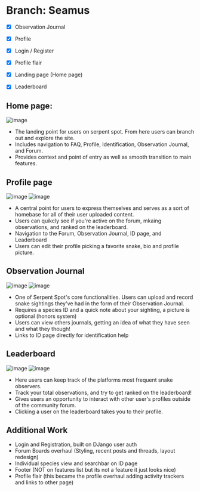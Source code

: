 # Branch: Seamus 
- [x] Observation Journal
- [x] Profile
- [x] Login / Register
- [x] Profile flair 
- [x] Landing page (Home page)
- [x] Leaderboard



## Home page:
![image](https://github.com/ReverendSafari/SerpentSpotProject/assets/63567335/13d975ad-dbbe-48c3-8d9e-14eec5ea5579)
- The landing point for users on serpent spot. From here users can branch out and explore the site.
- Includes navigation to FAQ, Profile, Identification, Observation Journal, and Forum.
- Provides context and point of entry as well as smooth transition to main features.

## Profile page 
![image](https://github.com/ReverendSafari/SerpentSpotProject/assets/63567335/b68a73aa-cef4-4126-a38c-dff034d23ff1)
![image](https://github.com/ReverendSafari/SerpentSpotProject/assets/63567335/eaef08fd-00cf-4a0f-805b-b1a3fd06d5a2)
- A central point for users to express themselves and serves as a sort of homebase for all of their user uploaded content.
- Users can quikcly see if you're active on the forum, mkaing observations, and ranked on the leaderboard. 
- Navigation to the Forum, Observation Journal, ID page, and Leaderboard 
- Users can edit their profile picking a favorite snake, bio and profile picture. 

## Observation Journal
![image](https://github.com/ReverendSafari/SerpentSpotProject/assets/63567335/28375000-330d-4b6d-95b3-cd5fd60e38af)
![image](https://github.com/ReverendSafari/SerpentSpotProject/assets/63567335/757e1d05-78f8-491c-9209-8f77afcbdb14)
- One of Serpent Spot's core functionalities. Users can upload and record snake sightings they've had in the form of their Observation Journal.
- Requires a species ID and a quick note about  your sighting, a picture is optional (honors system)
- Users can view others journals, getting an idea of what they have seen and what they though!
- Links to ID page directly for identification help

## Leaderboard 
![image](https://github.com/ReverendSafari/SerpentSpotProject/assets/63567335/573d6e54-645f-4f75-9c96-a8d7c990463f)
![image](https://github.com/ReverendSafari/SerpentSpotProject/assets/63567335/fed34296-0513-444d-b698-95c6936f71a6)
- Here users can keep track of the platforms most frequent snake observers.
- Track your total observations, and try to get ranked on the leaderboard!
- Gives users an opportunity to interact with other user's profiles outside of the community forum.
- Clicking a user on the leaderboard takes you to their profile.

## Additional Work
- Login and Registration, built on DJango user auth
- Forum Boards overhaul (Styling, recent posts and threads, layout redesign)
- Individual species view and searchbar on ID page
- Footer (NOT on features list but its not a feature it just looks nice)
- Profile flair (this became the profile overhaul adding activity trackers and links to other page)
